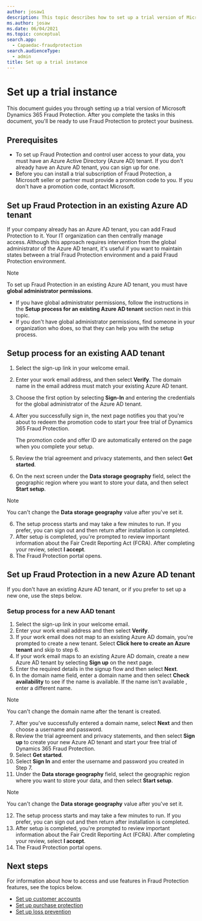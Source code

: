 ```yaml
---
author: josaw1
description: This topic describes how to set up a trial version of Microsoft Dynamics 365 Fraud Protection.
ms.author: josaw
ms.date: 06/04/2021
ms.topic: conceptual
search.app: 
  - Capaedac-fraudprotection
search.audienceType:
  - admin
title: Set up a trial instance
---
```


# Set up a trial instance

This document guides you through setting up a trial version of Microsoft Dynamics 365 Fraud Protection. After you complete the tasks in this document, you'll be ready to use Fraud Protection to protect your business.

## Prerequisites

- To set up Fraud Protection and control user access to your data, you must have an Azure Active Directory (Azure AD) tenant. If you don't already have an Azure AD tenant, you can sign up for one.
- Before you can install a trial subscription of Fraud Protection, a Microsoft seller or partner must provide a promotion code to you. If you don't have a promotion code, contact Microsoft.

## Set up Fraud Protection in an existing Azure AD tenant	

If your company already has an Azure AD tenant, you can add Fraud Protection to it. Your IT organization can then centrally manage access. Although this approach requires intervention from the global administrator of the Azure AD tenant, it's useful if you want to maintain states between a trial Fraud Protection environment and a paid Fraud Protection environment.

  > [!NOTE]
  > To set up Fraud Protection in an existing Azure AD tenant, you must have **global administrator permissions**.


- If you have global administrator permissions, follow the instructions in the **Setup process for an existing Azure AD tenant** section next in this topic.	
- If you don't have global administrator permissions, find someone in your organization who does, so that they can help you with the setup process.	

## Setup process for an existing AAD tenant	

1.	Select the sign-up link in your welcome email.	
2.	Enter your work email address, and then select **Verify**. The domain name in the email address must match your existing Azure AD tenant.	
3.	Choose the first option by selecting **Sign-In** and entering the credentials for the global administrator of the Azure AD tenant. 
4.	After you successfully sign in, the next page notifies you that you're about to redeem the promotion code to start your free trial of Dynamics 365 Fraud Protection.	

  	The promotion code and offer ID are automatically entered on the page when you complete your setup.	

4.	Review the trial agreement and privacy statements, and then select **Get started**.	
5.	On the next screen under the **Data storage geography** field, select the geographic region where you want to store your data, and then select **Start setup**.	

  > [!NOTE]
  > You can't change the **Data storage geography** value after you've set it.		

6.	The setup process starts and may take a few minutes to run. If you prefer, you can sign out and then return after installation is completed.	
7.	After setup is completed, you're prompted to review important information about the Fair Credit Reporting Act (FCRA). After completing your review, select **I accept**.	
8.	The Fraud Protection portal opens.	
	

## Set up Fraud Protection in a new Azure AD tenant	

If you don't have an existing Azure AD tenant, or if you prefer to set up a new one, use the steps below.	

### Setup process for a new AAD tenant 	

1.	Select the sign-up link in your welcome email.	
2.	Enter your work email address and then select **Verify**.	
3.	If your work email does not map to an existing Azure AD domain, you're prompted to create a new tenant. Select **Click here to create an Azure tenant** and skip to step 6.
4.	If your work email maps to an existing Azure AD domain, create a new Azure AD tenant by selecting **Sign up** on the next page.
5.	Enter the required details in the signup flow and then select **Next**.	
6.	In the domain name field, enter a domain name and then select **Check availability** to see if the name is available. If the name isn't available , enter a different name.

  > [!NOTE]
  > You can't change the domain name after the tenant is created.	

7.	After you've successfully entered a domain name, select **Next** and then choose a username and password.
8.	Review the trial agreement and privacy statements, and then select **Sign up** to create your new Azure AD tenant and start your free trial of Dynamics 365 Fraud Protection.
9.	Select **Get started**.	
10.	Select **Sign In** and enter the username and password you created in Step 7.
11.	Under the **Data storage geography** field, select the geographic region where you want to store your data, and then select **Start setup**.	

  > [!NOTE]
  > You can't change the **Data storage geography** value after you've set it.		

12. The setup process starts and may take a few minutes to run. If you prefer, you can sign out and then return after installation is completed.	
13. After setup is completed, you're prompted to review important information about the Fair Credit Reporting Act (FCRA). After completing your review, select **I accept**.	
14.	The Fraud Protection portal opens.	

## Next steps

For information about how to access and use features in Fraud Protection features, see the topics below.

- [Set up customer accounts](promocode-set-up-account-protection.md)
- [Set up purchase protection](promocode-set-up-purchase-protection.md)
- [Set up loss prevention](promocode-set-up-loss-prevention.md)
